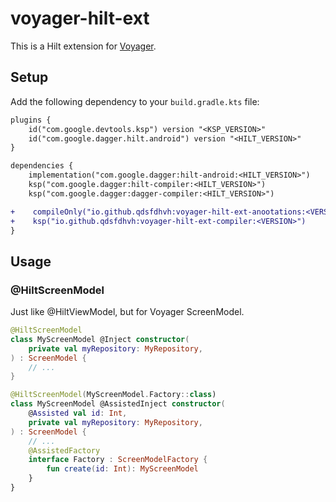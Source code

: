 # voyager-hilt-ext

This is a Hilt extension for [Voyager](https://github.com/adrielcafe/voyager).

## Setup

Add the following dependency to your `build.gradle.kts` file:

```diff
plugins {
    id("com.google.devtools.ksp") version "<KSP_VERSION>"
    id("com.google.dagger.hilt.android") version "<HILT_VERSION>"
}

dependencies {
    implementation("com.google.dagger:hilt-android:<HILT_VERSION>")
    ksp("com.google.dagger:hilt-compiler:<HILT_VERSION>")
    ksp("com.google.dagger:dagger-compiler:<HILT_VERSION>")

+    compileOnly("io.github.qdsfdhvh:voyager-hilt-ext-anootations:<VERSION>")
+    ksp("io.github.qdsfdhvh:voyager-hilt-ext-compiler:<VERSION>")
}
```

## Usage

### @HiltScreenModel

Just like @HiltViewModel, but for Voyager ScreenModel.

```kotlin
@HiltScreenModel
class MyScreenModel @Inject constructor(
    private val myRepository: MyRepository,
) : ScreenModel {
    // ...
}
```

```kotlin
@HiltScreenModel(MyScreenModel.Factory::class)
class MyScreenModel @AssistedInject constructor(
    @Assisted val id: Int,
    private val myRepository: MyRepository,
) : ScreenModel {
    // ...
    @AssistedFactory
    interface Factory : ScreenModelFactory {
        fun create(id: Int): MyScreenModel
    }
}
```
